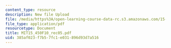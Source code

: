 ```yaml
---
content_type: resource
description: New file Upload
file: /media/https%3A/open-learning-course-data-rc.s3.amazonaws.com/15-450-analytics-of-finance-fall-2010/385af023f7b57fc1e031896d93d7a516_MIT15_450F10_rec05.pdf
file_type: application/pdf
resourcetype: Document
title: MIT15_450F10_rec05.pdf
uid: 385af023-f7b5-7fc1-e031-896d93d7a516
---
```

